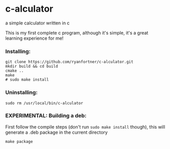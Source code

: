 # c-alculator
a simple calculator written in c

This is my first complete c program, although it's simple, it's a great learning experience for me!

### Installing:
```
git clone https://github.com/ryanfortner/c-alculator.git
mkdir build && cd build
cmake ..
make
# sudo make install
```

### Uninstalling:
```
sudo rm /usr/local/bin/c-alculator
```

### EXPERIMENTAL: Building a deb: 
First follow the compile steps (don't run `sudo make install` though), this will generate a .deb package in the current directory
```
make package
```
